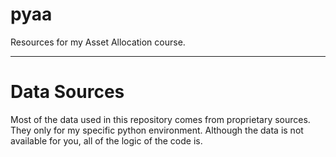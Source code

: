 # pyaa
Resources for my Asset Allocation course.

---
# Data Sources
Most of the data used in this repository comes from proprietary 
sources. They only for my specific python environment. Although the 
data is not available for you, all of the logic of the code is.  
